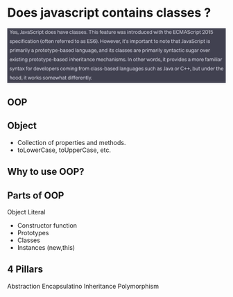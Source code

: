 # Does javascript contains classes ?
![alt text](image.png)

## OOP

## Object   
- Collection of properties and methods.
- toLowerCase, toUpperCase, etc.

## Why to use OOP?

## Parts of OOP
Object Literal

- Constructor function
- Prototypes
- Classes
- Instances (new,this)

## 4 Pillars
Abstraction
Encapsulatino
Inheritance
Polymorphism
